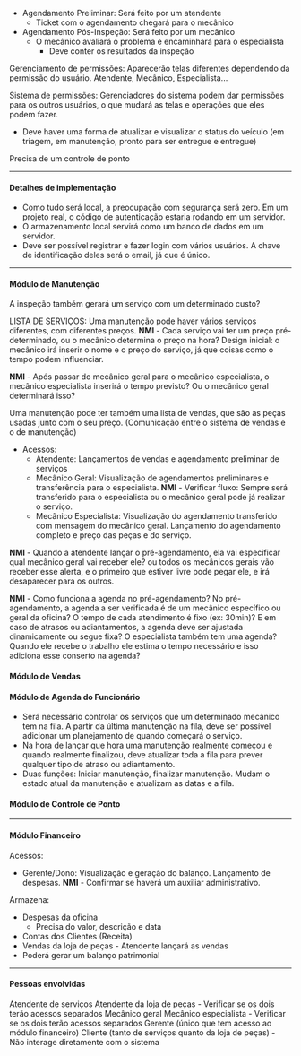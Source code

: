- Agendamento Preliminar: Será feito por um atendente
	- Ticket com o agendamento chegará para o mecânico
- Agendamento Pós-Inspeção: Será feito por um mecânico
	- O mecânico avaliará o problema e encaminhará para o especialista
		- Deve conter os resultados da inspeção

Gerenciamento de permissões: Aparecerão telas diferentes dependendo da permissão do usuário. Atendente, Mecânico, Especialista...

Sistema de permissões: Gerenciadores do sistema podem dar permissões para os outros usuários, o que mudará as telas e operações que eles podem fazer.

- Deve haver uma forma de atualizar e visualizar o status do veículo (em triagem, em manutenção, pronto para ser entregue e entregue)

Precisa de um controle de ponto

---
#### Detalhes de implementação
- Como tudo será local, a preocupação com segurança será zero. Em um projeto real, o código de autenticação estaria rodando em um servidor.
- O armazenamento local servirá como um banco de dados em um servidor.
- Deve ser possível registrar e fazer login com vários usuários. A chave de identificação deles será o email, já que é único.

---
#### Módulo de Manutenção

A inspeção também gerará um serviço com um determinado custo?

LISTA DE SERVIÇOS: Uma manutenção pode haver vários serviços diferentes, com diferentes preços. **NMI** - Cada serviço vai ter um preço pré-determinado, ou o mecânico determina o preço na hora? Design inicial: o mecânico irá inserir o nome e o preço do serviço, já que coisas como o tempo podem influenciar.

**NMI** - Após passar do mecânico geral para o mecânico especialista, o mecânico especialista inserirá o tempo previsto? Ou o mecânico geral determinará isso?

Uma manutenção pode ter também uma lista de vendas, que são as peças usadas junto com o seu preço. (Comunicação entre o sistema de vendas e o de manutenção)

- Acessos: 
	- Atendente: Lançamentos de vendas e agendamento preliminar de serviços
	- Mecânico Geral: Visualização de agendamentos preliminares e transferência para o especialista. **NMI** - Verificar fluxo: Sempre será transferido para o especialista ou o mecânico geral pode já realizar o serviço.
	- Mecânico Especialista: Visualização do agendamento transferido com mensagem do mecânico geral. Lançamento do agendamento completo e preço das peças e do serviço.

**NMI** - Quando a atendente lançar o pré-agendamento, ela vai especificar qual mecânico geral vai receber ele? ou todos os mecânicos gerais vão receber esse alerta, e o primeiro que estiver livre pode pegar ele, e irá desaparecer para os outros.

**NMI** - Como funciona a agenda no pré-agendamento? No pré-agendamento, a agenda a ser verificada é de um mecânico específico ou geral da oficina? O tempo de cada atendimento é fixo (ex: 30min)? E em caso de atrasos ou adiantamentos, a agenda deve ser ajustada dinamicamente ou segue fixa? O especialista também tem uma agenda? Quando ele recebe o trabalho ele estima o tempo necessário e isso adiciona esse conserto na agenda?
#### Módulo de Vendas

#### Módulo de Agenda do Funcionário

- Será necessário controlar os serviços que um determinado mecânico tem na fila. A partir da última manutenção na fila, deve ser possível adicionar um planejamento de quando começará o serviço.
- Na hora de lançar que hora uma manutenção realmente começou e quando realmente finalizou, deve atualizar toda a fila para prever qualquer tipo de atraso ou adiantamento.
- Duas funções: Iniciar manutenção, finalizar manutenção. Mudam o estado atual da manutenção e atualizam as datas e a fila.

#### Módulo de Controle de Ponto

---
#### Módulo Financeiro

Acessos: 
 - Gerente/Dono: Visualização e geração do balanço. Lançamento de despesas. 
	 **NMI** - Confirmar se haverá um auxiliar administrativo.
 
Armazena:
- Despesas da oficina
	- Precisa do valor, descrição e data
- Contas dos Clientes (Receita)
- Vendas da loja de peças - Atendente lançará as vendas
- Poderá gerar um balanço patrimonial

---

#### Pessoas envolvidas

Atendente de serviços
Atendente da loja de peças - Verificar se os dois terão acessos separados
Mecânico geral
Mecânico especialista - Verificar se os dois terão acessos separados
Gerente (único que tem acesso ao módulo financeiro)
Cliente (tanto de serviços quanto da loja de peças) - Não interage diretamente com o sistema